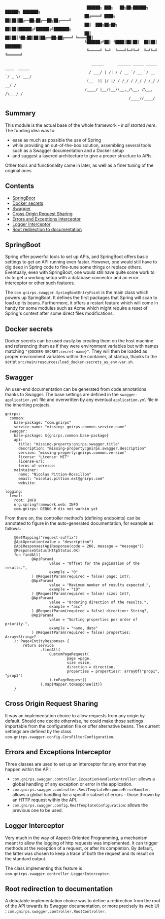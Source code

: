                                         ██████╗ ███╗   ██╗██╗██████╗ ██████╗ ███████╗
                                        ██╔════╝ ████╗  ██║██║██╔══██╗██╔══██╗██╔════╝
                                        ██║  ███╗██╔██╗ ██║██║██████╔╝██████╔╝███████╗
                                        ██║   ██║██║╚██╗██║██║██╔══██╗██╔═══╝ ╚════██║
                                        ╚██████╔╝██║ ╚████║██║██║  ██║██║     ███████║
                                         ╚═════╝ ╚═╝  ╚═══╝╚═╝╚═╝  ╚═╝╚═╝     ╚══════╝
                                                  
                                           ______      ______ _____ _____ ____  _____
                                          / ___/ | /| / / __ `/ __ `/ __ `/ _ \/ ___/
                                         (__  )| |/ |/ / /_/ / /_/ / /_/ /  __/ /    
                                        /____/ |__/|__/\__,_/\__, /\__, /\___/_/     
                                                            /____//____/             
## Summary

This module is the actual base of the whole framework - *it all started here*. The funding idea was to:
 - ease as much as possible the use of Spring 
 - while providing an out-of-the-box solution, assembling several tools such as a Swagger documentation and a Docker 
 setup
 - and suggest a layered architecture to give a proper structure to APIs.

Other tools and functionality came in later, as well as a finer tuning of the original ones.

## Contents

- [SpringBoot](https://github.com/REDLab-Team/gnirps/tree/master/src/swagger#springboot)
- [Docker secrets](https://github.com/REDLab-Team/gnirps/tree/master/src/swaggerdocker-secrets)
- [Swagger](https://github.com/REDLab-Team/gnirps/tree/master/src/swagger#swagger)
- [Cross Origin Request Sharing](
https://github.com/REDLab-Team/gnirps/tree/master/src/swagger#cross-origin-request-sharing)
- [Errors and Exceptions Interceptor](
https://github.com/REDLab-Team/gnirps/tree/master/src/swagger#errors-and-exceptions-interceptor)
- [Logger Interceptor](https://github.com/REDLab-Team/gnirps/tree/master/src/swagger#logger-interceptor)
- [Root redirection to documentation](
https://github.com/REDLab-Team/gnirps/tree/master/src/swagger#root-redirection-to-documentation)

## SpringBoot

Spring offer powerful tools to set up APIs, and SpringBoot offers basic settings to get an API running even faster. 
However, one would still have to dig deep in Spring code to fine-tune some things or replace others. Eventually, even 
with SpringBoot, one would still have quite some work to do to get a working setup with a database connector and an 
error interceptor or other such features.

The `com.gnirps.swagger.SpringBootEntryPoint` is the main class which powers up SpringBoot. It defines the first 
packages that Spring will scan to load up its beans. Furthermore, it offers a restart feature which will come in handy 
for some modules such as Acme which might require a reset of Spring's context after some direct files modifications.

## Docker secrets

Docker secrets can be used easily by creating them on the host machine and referencing them as if they were environment 
variables but with names matching `"{DOCKER-SECRET:secret-name}"`. They will then be loaded as proper environment 
variables within the container, at startup, thanks to the script `src/main/resources/load_docker-secrets_as_env-var.sh`.

## Swagger

An user-end documentation can be generated from code annotations thanks to Swagger. The base settings are defined in 
the `swagger-application.yml` file and overwritten by any eventual `application.yml` file in the inheriting projects.

```
gnirps:
  common:
    base-package: "com.gnirps"
    service-name: "missing: gnirps.common.service-name"
  swagger:
    base-package: ${gnirps.common.base-package}
    api:
      title: "missing-property:gnirps.swagger.title"
      description: "missing-property:gnirps.swagger.description"
      version: "missing-property:gnirps.common.version"
      license: "License: MIT"
      license-url:
      terms-of-service:
    maintainer:
      name: "Nicolas Pittion-Rossillon"
      email: "nicolas.pittion.ext@gnirps.com"
      website:

logging:
  level:
    root: INFO
    org.springframework.web: INFO
    com.gnirps: DEBUG # dis not wurkin yet
```

From there on, the controller method's (defining endpoints) can be annotated to figure in the auto-generated 
documentation, for example as follows:

```
    @GetMapping("request-suffix")
    @ApiOperation(value = "description")
    @ApiResponses(ApiResponse(code = 200, message = "message"))
    @ResponseStatus(HttpStatus.OK)
    fun findAll(
            @ApiParam(
                    value = "Offset for the pagination of the results.",
                    example = "0"
            ) @RequestParam(required = false) page: Int?,
            @ApiParam(
                    value = "Maximum number of results expected.",
                    example = "10"
            ) @RequestParam(required = false) size: Int?,
            @ApiParam(
                    value = "Ordering direction of the results.",
                    example = "asc"
            ) @RequestParam(required = false) direction: String?,
            @ApiParam(
                    value = "Sorting properties per order of priority.",
                    example = "name, date"
            ) @RequestParam(required = false) properties: Array<String>?
    ): Page<EntityResponse> {
        return service
                .findAll(
                    CustomPageRequest(
                            page =page,
                            size =size,
                            direction = direction,
                            properties = properties?: arrayOf("prop1", "prop3")
                    ).toPageRequest()
                ).map{Mapper.toResponse(it)}
    }
```

## Cross Origin Request Sharing
 
It was an implementation choice to allow requests from any origin by default. Should one decide otherwise, he could 
make those settings importable from the configuration file or offer alternative beans. The current settings are defined 
by the class `com.gnirps.swagger.config.CorsFilterConfiguration`.

## Errors and Exceptions Interceptor

Three classes are used to set up an interceptor for any error that may happen within the API:
- `com.gnirps.swagger.controller.ExceptionHandlerController`: allows a global handling of any exception or error in the 
application.
- `com.gnirps.swagger.controller.RestTemplateResponseErrorHandler`: allows a global handling for a specific subset of 
errors - those thrown by an HTTP request within the API.
- `com.gnirps.swagger.config.RestTemplateConfiguration`: allows the previous one to be used.

## Logger Interceptor

Very much in the way of Aspect-Oriented Programming, a mechanism meant to allow the logging of http requests was 
implemented. It can trigger methods at the reception of a request, or after its completion. By default, the latter was 
chosen to keep a trace of both the request and its result on the standard output.

The class implementing this feature is `com.gnirps.swagger.controller.LoggerInterceptor`.

## Root redirection to documentation

A debatable implementation choice was to define a redirection from the root of the API towards its Swagger 
documentation, or more precisely its web UI : `com.gnirps.swagger.controller.RootController`.